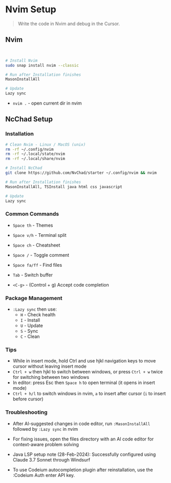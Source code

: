 # Nvim Setup

> Write the code in Nvim and debug in the Cursor.

## Nvim



```bash


# Install Nvim
sudo snap install nvim --classic

# Run after Installation finishes
MasonInstallAll

# Update
Lazy sync
```

- `nvim .` - open current dir in nvim

## NcChad Setup

<!-- Section Separator -->

### Installation

```bash
# Clean Nvim - Linux / MacOS (unix)
rm -rf ~/.config/nvim
rm -rf ~/.local/state/nvim
rm -rf ~/.local/share/nvim

# Install NcChad
git clone https://github.com/NvChad/starter ~/.config/nvim && nvim

# Run after Installation finishes
MasonInstallAll, TSInstall java html css javascript

# Update
Lazy sync
```

### Common Commands

- `Space th` - Themes
- `Space v/h` - Terminal split
- `Space ch` - Cheatsheet
- `Space /` - Toggle comment
- `Space fa/ff` - Find files
- `Tab` - Switch buffer

- `<C-g>` - (Control + g) Accept code completion

### Package Management

- `:Lazy sync` then use:
  - `H` - Check health
  - `I` - Install
  - `U` - Update
  - `S` - Sync
  - `C` - Clean

### Tips

- While in insert mode, hold Ctrl and use hjkl navigation keys to move cursor without leaving insert mode
- `Ctrl + w` then hjkl to switch between windows, or press `Ctrl + w` twice for switching between two windows
- In editor: press Esc then `Space h` to open terminal (it opens in insert mode)
- `Ctrl + h/l` to switch windows in nvim, `a` to insert after cursor (`i` to insert before cursor)

### Troubleshooting

- After AI-suggested changes in code editor, run `:MasonInstallAll` followed by `:Lazy sync` in nvim
- For fixing issues, open the files directory with an AI code editor for context-aware problem solving
- Java LSP setup note (28-Feb-2024): Successfully configured using Claude 3.7 Sonnet through Windsurf

- To use Codeium autocompletion plugin after reinstallation, use the :Codeium Auth enter API key.
